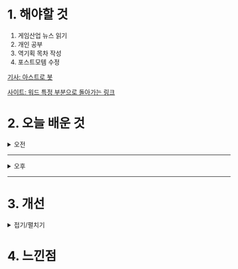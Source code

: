 
# 1. 해야할 것

1. 게임산업 뉴스 읽기 
2. 개인 공부  
3. 역기획 목차 작성
4. 포스트모템 수정

[기사: 아스트로 봇](https://www.gameinsight.co.kr/news/articleView.html?idxno=33133)

[사이트: 워드 특정 부분으로 돌아가는 링크](https://backal-bee.tistory.com/entry/%EC%9B%8C%EB%93%9C-%ED%95%98%EC%9D%B4%ED%8D%BC%EB%A7%81%ED%81%AC-%EB%AC%B8%EC%84%9C%EC%9D%98-%ED%8A%B9%EC%A0%95-%EB%B6%80%EB%B6%84%EC%9C%BC%EB%A1%9C-%EB%B0%94%EB%A1%9C%EA%B0%80%EA%B8%B0-%EB%A7%8C%EB%93%A4%EA%B8%B0)



# 2. 오늘 배운 것

<details>
<summary>오전</summary>

## 오늘의 뉴스
### 아스트로 봇
![image](https://github.com/user-attachments/assets/7b33c097-1be7-4450-aff6-2875e7055e1e)

플랫포머 게임의 3D화로 인기를 끌었던 마리오 시리즈처럼\
각 특색을 지닌 레벨을 가지고 있는 아스트로 봇은 여러 게임의 오마주를 한 캐릭터를 보여주어 매력적인 게임이다.\
나에게 닌텐도가 있고 할일없이 누워있다면 한번쯤 플레이해보고 싶은 게임.

그외, '아라'라는 턴제 시뮬레이션 게임이 조명되었는데 한국사를 다룬 게임이라고 한다.\
어떤 방식으로 한국사를 풀어낼지 궁금하다.

## 포스트모템 수정
### 상세 내용 변경
![image](https://github.com/user-attachments/assets/e0265a8d-6c16-4faf-bd8a-94060d9488e8)

![image](https://github.com/user-attachments/assets/db633566-f036-4aec-94cf-a23eee314813)

</details>

****

<details>
<summary>오후</summary>


</details>

****


# 3. 개선


<details>
<summary>접기/펼치기</summary>


</details>



# 4. 느낀점


